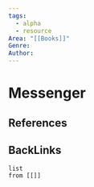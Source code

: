 ```yaml
---
tags:
  - alpha
  - resource
Area: "[[Books]]"
Genre:
Author:
---
```

# Messenger



## References



## BackLinks

```dataview
list
from [[]]
```

